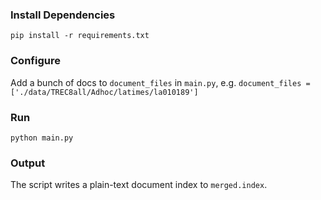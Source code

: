 ### Install Dependencies

`pip install -r requirements.txt`

###  Configure
Add a bunch of docs to `document_files` in `main.py`, e.g. `document_files = ['./data/TREC8all/Adhoc/latimes/la010189']`

### Run

`python main.py`

### Output

The script writes a plain-text document index to `merged.index`.
